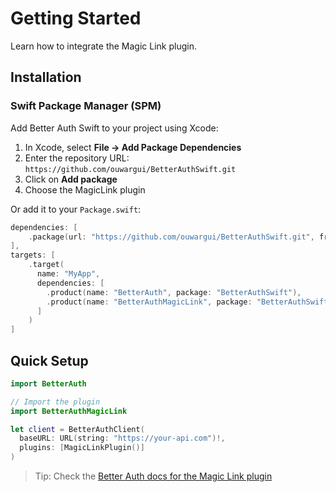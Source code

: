 # Getting Started

Learn how to integrate the Magic Link plugin.

## Installation

### Swift Package Manager (SPM)

Add Better Auth Swift to your project using Xcode:

1. In Xcode, select **File → Add Package Dependencies**
2. Enter the repository URL: `https://github.com/ouwargui/BetterAuthSwift.git`
3. Click on **Add package**
4. Choose the MagicLink plugin

Or add it to your `Package.swift`:

```swift
dependencies: [
    .package(url: "https://github.com/ouwargui/BetterAuthSwift.git", from: "1.0.0")
],
targets: [
    .target(
      name: "MyApp",
      dependencies: [
        .product(name: "BetterAuth", package: "BetterAuthSwift"),
        .product(name: "BetterAuthMagicLink", package: "BetterAuthSwift"),
      ]
    )
]
```

## Quick Setup

```swift
import BetterAuth

// Import the plugin
import BetterAuthMagicLink

let client = BetterAuthClient(
  baseURL: URL(string: "https://your-api.com")!,
  plugins: [MagicLinkPlugin()]
)
```

> Tip: Check the [Better Auth docs for the Magic Link plugin](https://www.better-auth.com/docs/plugins/magic-link)
